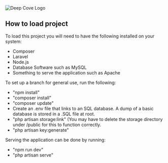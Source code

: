<img src="http://www.deepcovehostel.co.nz/graphics/logo.png" alt="Deep Cove Logo">

## How to load project
To load this project you will need to have the following installed on your system:
<ul>
    <li>Composer</li>
    <li>Laravel</li>
    <li>Node.js</li>
    <li>Database Software such as MySQL</li>
    <li>Something to serve the application such as Apache</li>
</ul>

To set up a branch for general use, run the following:
 - "npm install"
 - "composer install"
 - "composer update"
 - Create an .env file that links to an SQL database. A dump of a basic database is stored in a .SQL file at root.
 - "php artisan storage:link" (You may have to delete the storage directory under /public for this to function correctly.
 - "php artisan key:generate"

Serving the application can be done by running:
 - "npm run dev"
 - "php artisan serve"
